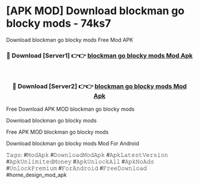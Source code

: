 # [APK MOD] Download  blockman go blocky mods - 74ks7
Download blockman go blocky mods Free Mod APK

<div align="center">
<h3>🔴 Download [Server1] 👉👉 <a href="https://apk-comot.site?title=blockman_go_blocky_mods">blockman go blocky mods Mod Apk</a></h3><br>

<h3>🔴 Download [Server2] 👉👉 <a href="https://apk-comot.site?title=blockman_go_blocky_mods">blockman go blocky mods Mod Apk</a></h3>
</div>


Free Download APK MOD blockman go blocky mods

Download blockman go blocky mods 

Free APK MOD blockman go blocky mods 

Download blockman go blocky mods Mod For Android

𝚃𝚊𝚐𝚜: #𝙼𝚘𝚍𝙰𝚙𝚔 #𝙳𝚘𝚠𝚗𝚕𝚘𝚊𝚍𝙼𝚘𝚍𝙰𝚙𝚔 #𝙰𝚙𝚔𝙻𝚊𝚝𝚎𝚜𝚝𝚅𝚎𝚛𝚜𝚒𝚘𝚗 #𝙰𝚙𝚔𝚄𝚗𝚕𝚒𝚖𝚒𝚝𝚎𝚍𝙼𝚘𝚗𝚎𝚢 #𝙰𝚙𝚔𝚄𝚗𝚕𝚘𝚌𝚔𝙰𝚕𝚕 #𝙰𝚙𝚔𝙽𝚘𝙰𝚍𝚜 #𝚄𝚗𝚕𝚘𝚌𝚔𝙿𝚛𝚎𝚖𝚒𝚞𝚖 #𝙵𝚘𝚛𝙰𝚗𝚍𝚛𝚘𝚒𝚍 #𝙵𝚛𝚎𝚎𝙳𝚘𝚠𝚗𝚕𝚘𝚊𝚍 #home_design_mod_apk